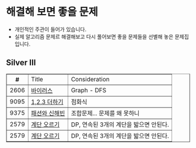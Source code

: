 
# 해결해 보면 좋을 문제
- 개인적인 주관이 들어가 있습니다.
- 실제 알고리즘 문제르 해결해보고 다시 풀어보면 좋을 문제들을 선별해 놓은 문제집 입니다.

## Silver III
<html>
  <body>
    <table border="1">
      <th>
        #
        <td> Title
        <td> Consideration
      </th>
      <tr>
        <td>2606
        <td><a href="https://www.acmicpc.net/problem/2606">바이러스
        <td>Graph - DFS
      </tr>
      <tr>
        <td>9095
        <td><a href="https://www.acmicpc.net/problem/9095">1,2,3 더하기
        <td>점화식
      </tr>
      <tr>
        <td>9375
        <td><a href="https://www.acmicpc.net/problem/9375">패션와 신해빈
        <td>조합문제... 문제를 왜 못하니
      </tr>
      <tr>
        <td>2579
        <td><a href="https://www.acmicpc.net/problem/2579">계단 오르기
        <td>DP, 연속된 3개의 계단을 밟으면 안된다.
      </tr>
      <tr>
        <td>2579
        <td><a href="https://www.acmicpc.net/problem/2579">계단 오르기
        <td>DP, 연속된 3개의 계단을 밟으면 안된다.
      </tr>   
    </table>   
  </body>
</html>
  

